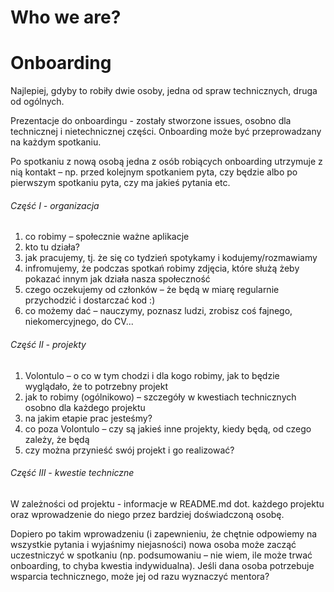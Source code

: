 # Who we are?

# Onboarding

Najlepiej, gdyby to robiły dwie osoby, jedna od spraw technicznych, druga od ogólnych.

Prezentacje do onboardingu - zostały stworzone issues, osobno dla technicznej i nietechnicznej części. Onboarding może być przeprowadzany na każdym spotkaniu.

Po spotkaniu z nową osobą jedna z osób robiących onboarding utrzymuje z nią kontakt – np. przed kolejnym spotkaniem pyta, czy będzie albo po pierwszym spotkaniu pyta, czy ma jakieś pytania etc. 

###### Część I - organizacja
1. co robimy – społecznie ważne aplikacje
1. kto tu działa?
1. jak pracujemy, tj. że się co tydzień spotykamy i kodujemy/rozmawiamy
1. infromujemy, że podczas spotkań robimy zdjęcia, które służą żeby pokazać innym jak działa nasza społeczność
1. czego oczekujemy od członków – że będą w miarę regularnie przychodzić i dostarczać kod :)
1. co możemy dać – nauczymy, poznasz ludzi, zrobisz coś fajnego, niekomercyjnego, do CV...

###### Część II - projekty
1. Volontulo – o co w tym chodzi i dla kogo robimy, jak to będzie wyglądało, że to potrzebny projekt
1. jak to robimy (ogólnikowo) – szczegóły w kwestiach technicznych osobno dla każdego projektu
1. na jakim etapie prac jesteśmy?
1. co poza Volontulo – czy są jakieś inne projekty, kiedy będą, od czego zależy, że będą
1. czy można przynieść swój projekt i go realizować?

###### Część III - kwestie techniczne

W zależności od projektu - informacje w README.md dot. każdego projektu oraz wprowadzenie do niego przez bardziej doświadczoną osobę.

Dopiero po takim wprowadzeniu (i zapewnieniu, że chętnie odpowiemy na wszystkie pytania i wyjaśnimy niejasności) nowa osoba może zacząć uczestniczyć w spotkaniu (np. podsumowaniu – nie wiem, ile może trwać onboarding, to chyba kwestia indywidualna). Jeśli dana osoba potrzebuje wsparcia technicznego, może jej od razu wyznaczyć mentora?
